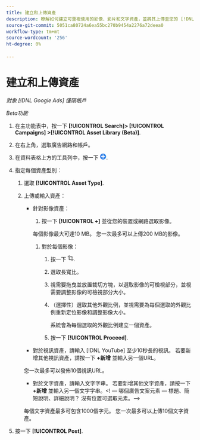 ```yaml
---
title: 建立和上傳資產
description: 瞭解如何建立可重複使用的影像、影片和文字資產，並將其上傳至您的 [!DNL Google Ads] 帳戶層級的資產庫。
source-git-commit: 5051ca80724a6ea55bc270b9454a2276a72deea0
workflow-type: tm+mt
source-wordcount: '256'
ht-degree: 0%

---
```


# 建立和上傳資產

*對象 [!DNL Google Ads] 僅限帳戶*

*Beta功能*

1. 在主功能表中，按一下 **[!UICONTROL Search]> [!UICONTROL Campaigns] >[!UICONTROL Asset Library (Beta)]**.

1. 在右上角，選取廣告網路和帳戶。

1. 在資料表格上方的工具列中，按一下 ![上傳](/help/search-social-commerce/assets/add.png "上傳").

1. 指定每個資產型別：

   1. 選取 **[!UICONTROL Asset Type]**.

   1. 上傳或輸入資產：

      * 針對影像資產：

         1. 按一下 **[!UICONTROL +]** 並從您的裝置或網路選取影像。

        每個影像最大可達10 MB。 您一次最多可以上傳200 MB的影像。

         1. 對於每個影像：

            1. 按一下 ![裁切](/help/search-social-commerce/assets/crop.png "裁切").

            1. 選取長寬比。

            1. 視需要拖曳並放置裁切方塊，以選取影像的可檢視部分，並視需要調整影像的可檢視部分大小。

            1. （選擇性）選取其他外觀比例，並視需要為每個選取的外觀比例重新定位影像和調整影像大小。

               系統會為每個選取的外觀比例建立一個資產。

            1. 按一下 **[!UICONTROL Proceed]**.

      * 對於視訊資產，請輸入 [!DNL YouTube] 至少10秒長的視訊。 若要新增其他視訊資產，請按一下 **+新增** 並輸入另一個URL。

      您一次最多可以發佈10個視訊URL。

      * 對於文字資產，請輸入文字字串。 若要新增其他文字資產，請按一下 **+新增** 並輸入另一個文字字串。&lt;! — 哪個廣告文案元素 — 標題、簡短說明、詳細說明？ 沒有位置可選取元素。—>

      每個文字資產最多可包含1000個字元。 您一次最多可以上傳10個文字資產。

1. 按一下 **[!UICONTROL Post]**.
